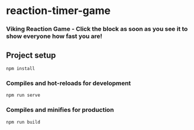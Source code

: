 # reaction-timer-game
### Viking Reaction Game - Click the block as soon as you see it to show everyone how fast you are!
## Project setup
```
npm install
```

### Compiles and hot-reloads for development
```
npm run serve
```

### Compiles and minifies for production
```
npm run build
```
